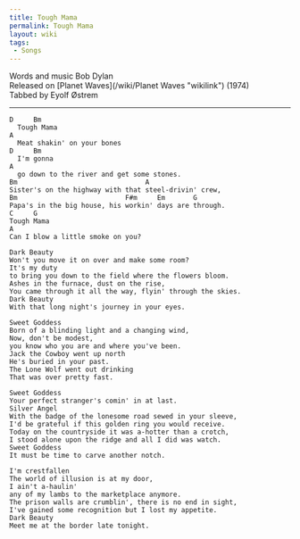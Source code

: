 ```yaml
---
title: Tough Mama
permalink: Tough Mama
layout: wiki
tags:
 - Songs
---
```


Words and music Bob Dylan  
Released on [Planet Waves](/wiki/Planet Waves "wikilink") (1974)  
Tabbed by Eyolf Østrem

* * * * *

    D     Bm
      Tough Mama
    A
      Meat shakin' on your bones
    D     Bm
      I'm gonna
    A
      go down to the river and get some stones.
    Bm                                A
    Sister's on the highway with that steel-drivin' crew,
    Bm                           F#m     Em       G
    Papa's in the big house, his workin' days are through.
    C     G
    Tough Mama
    A
    Can I blow a little smoke on you?

    Dark Beauty
    Won't you move it on over and make some room?
    It's my duty
    to bring you down to the field where the flowers bloom.
    Ashes in the furnace, dust on the rise,
    You came through it all the way, flyin' through the skies.
    Dark Beauty
    With that long night's journey in your eyes.

    Sweet Goddess
    Born of a blinding light and a changing wind,
    Now, don't be modest,
    you know who you are and where you've been.
    Jack the Cowboy went up north
    He's buried in your past.
    The Lone Wolf went out drinking
    That was over pretty fast.

    Sweet Goddess
    Your perfect stranger's comin' in at last.
    Silver Angel
    With the badge of the lonesome road sewed in your sleeve,
    I'd be grateful if this golden ring you would receive.
    Today on the countryside it was a-hotter than a crotch,
    I stood alone upon the ridge and all I did was watch.
    Sweet Goddess
    It must be time to carve another notch.

    I'm crestfallen
    The world of illusion is at my door,
    I ain't a-haulin'
    any of my lambs to the marketplace anymore.
    The prison walls are crumblin', there is no end in sight,
    I've gained some recognition but I lost my appetite.
    Dark Beauty
    Meet me at the border late tonight.
